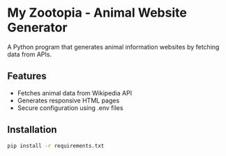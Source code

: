 # My Zootopia - Animal Website Generator

A Python program that generates animal information websites by fetching data from APIs.

## Features
- Fetches animal data from Wikipedia API
- Generates responsive HTML pages
- Secure configuration using .env files

## Installation
```bash
pip install -r requirements.txt
